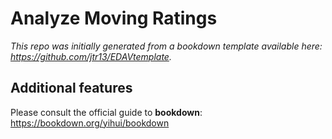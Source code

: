 # Analyze Moving Ratings

*This repo was initially generated from a bookdown template available here: https://github.com/jtr13/EDAVtemplate.*	

## Additional features	

Please consult the official guide to **bookdown**: https://bookdown.org/yihui/bookdown




